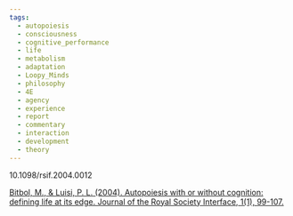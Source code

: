 ```yaml
---
tags:
  - autopoiesis
  - consciousness
  - cognitive_performance
  - life
  - metabolism
  - adaptation
  - Loopy_Minds
  - philosophy
  - 4E
  - agency
  - experience
  - report
  - commentary
  - interaction
  - development
  - theory
---
```

10.1098/rsif.2004.0012

[Bitbol, M., & Luisi, P. L. (2004). Autopoiesis with or without cognition: defining life at its edge. Journal of the Royal Society Interface, 1(1), 99-107.](https://www.ncbi.nlm.nih.gov/pmc/articles/PMC1618936/pdf/16849156.pdf)

